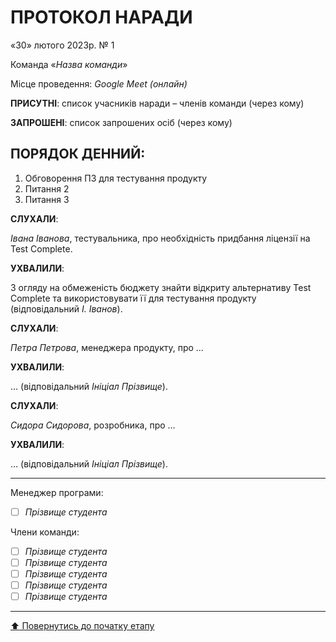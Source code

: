 # ПРОТОКОЛ НАРАДИ

«30» лютого 2023р. № 1

Команда «*Назва команди*»

Місце проведення: *Google Meet (онлайн)*


**ПРИСУТНІ**: список учасників наради – членів команди (через кому)

**ЗАПРОШЕНІ**: список запрошених осіб (через кому)

## ПОРЯДОК ДЕННИЙ:

1. Обговорення ПЗ для тестування продукту
2. Питання 2
3. Питання 3

**СЛУХАЛИ**:

*Івана Іванова*, тестувальника, про необхідність придбання ліцензії на Test Complete.

**УХВАЛИЛИ**:

З огляду на обмеженість бюджету знайти відкриту альтернативу Test Complete та використовувати її для тестування продукту (відповідальний *І. Іванов*).

**СЛУХАЛИ**:

*Петра Петрова*, менеджера продукту, про …

**УХВАЛИЛИ**:

… (відповідальний *Ініціал Прізвище*).

**СЛУХАЛИ**:

*Сидора Сидорова*, розробника, про …

**УХВАЛИЛИ**:

… (відповідальний *Ініціал Прізвище*).

---
Менеджер програми: 		
- [ ] *Прізвище студента*

Члени команди:			

- [ ] *Прізвище студента*
- [ ] *Прізвище студента*
- [ ] *Прізвище студента*
- [ ] *Прізвище студента*
- [ ] *Прізвище студента*

---
[:arrow_up: Повернутись до початку етапу](/docs/1.Envisioning/README.md)

